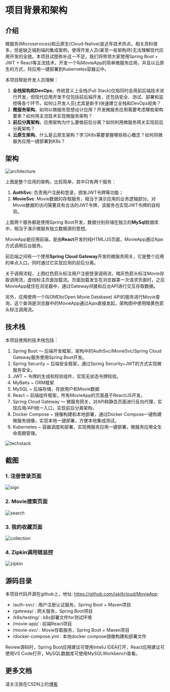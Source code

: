 项目背景和架构
===

## 介绍

微服务(Microservices)和云原生(Cloud-Native)是近年技术热点，相关资料很多，但是缺乏端到端的集成案例，使得开发人员(甚至一些架构师)无法理解现代应用开发的全貌。本项目试图弥补这一不足，我们将带领大家使用Spring Boot + JWT + React等主流技术，开发一个叫MovieApp的简单微服务应用，并且以云原生的方式，将应用一键部署到Kubernetes容器云中。

本项目帮助开发人员理解：

1. **全栈架构和DevOps**，传统意义上全栈(Full Stack)仅指同时会用前后端技术进行开发，但现代应用开发不仅包括前后端开发，还包括安全、测试、部署和监控等各个环节，如何让开发人员(尤其是新手)快速建立全栈和DevOps视角？
2. **微服务架构**，如何以微服务思想设计应用？开发微服务应用需要考虑哪些架构要素？如何用主流技术实现微服务架构？
3. **前后分离架构**，应用架构为什么要做前后分离？如何利用微服务网关实现前后分离架构？
4. **云原生架构**，什么是云原生架构？学习K8s需要掌握哪些核心概念？如何将微服务应用一键部署到K8s？

## 架构

![architecture](doc/image/arch.jpg)

上图是整个应用的架构，比较简单，其中只有两个服务：

1. **AuthSvc**: 负责用户注册和登录，颁发JWT令牌等功能；
2. **MovieSvc**: Movie数据的存取服务，相当于演示应用的业务逻辑部分。对Movie数据的访问需要具有合法的JWT令牌，该服务也实现JWT令牌的自校验。

上面两个服务都是使用Spring Boot开发，数据分别存储在独立的**MySql**数据库中，相当于演示微服务独立数据源的思想。

MovieApp是应用前端，是由**React**开发的纯HTML/JS页面，MovieApp通过Ajax方式调用后台服务。

前后端之间有一个使用**Spring Cloud Gateway**开发的微服务网关，它是整个应用的单点入口，同时通过它实现应用的前后分离。

关于调用流程，上图红色箭头标注用户注册登录调用流，暗灰色箭头标注Movie存取调用流，虚线标注页面加载流。页面加载发生在浏览器第一次请求页面时，之后MovieApp就住在浏览器中，通过Gateway间接和后台API进行交互存取数据。

另外，应用使用一个叫OMDb(Open Movie Database) API的服务进行Movie查询，这个查询是浏览器中的MovieApp通过Ajax直接发起，架构图中使用暗黄色箭头标注调用流。

## 技术栈

本项目使用的技术栈包括：

1. Spring Boot ～ 后端开发框架，架构中的AuthSvc/MovieSvc/Spring Cloud Gateway服务使用Spring Boot开发。
2. Spring Security ~ 后端安全框架，通过Spring Security+JWT的方式实现微服务安全。
3. JWT ~ 令牌的生成和校验组件，实现无状态令牌校验。
4. MyBatis ~ ORM框架
5. MySQL ~ 后端存储，存放用户和Movie数据
6. React ~ 前端组件框架，所有MovieApp的页面基于React/JS开发。
7. Spring Cloud Gateway ～ 微服务网关，对API和静态页面进行反向代理，实现应用/API统一入口，实现前后分离架构。
8. Docker Compose ~ 镜像构建和本地部署，通过Docker Compose一键构建微服务镜像，实现本地一键部署，方便本地集成测试。
9. Kubernetes ~ 容器调度和部署，实现微服务应用一键部署，微服务应用全生命周期管理。

![techstack](doc/image/techstack.jpg)

## 截图

### 1. 注册登录页面

![sign](doc/image/login.png)

### 2. Movie搜索页面

![search](doc/image/search.png)

### 3. 我的收藏页面

![collection](doc/image/collection.png)

### 4. Zipkin调用链监控

![zipkin](doc/image/zipkin.png)

## 源码目录

本项目代码开源在github上，地址: https://github.com/jskillcloud/MovieApp

* /auth-svc/ : 用户注册认证服务，Spring Boot + Maven项目
* /gateway/ : 网关服务，Spring Boot项目
* /k8s/testing/ : k8s部署文件for测试环境
* /movie-app/ : 前端React项目
* /movie-svc/ : Movie存取服务，Spring Boot + Maven项目
* /docker-compose.yml : 本地docker compose镜像构建和部署文件

Review源码时，Spring Boot应用建议可使用IntellJ IDEA打开，React应用建议可使用VS Code打开，MySQL数据库可使用MySQLWorkbench查看。

## 更多文档

请关注我在CSDN上的[博客](https://blog.csdn.net/yang75108)





















